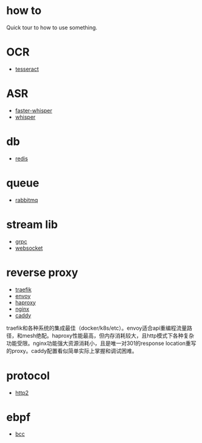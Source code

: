 # how to

Quick tour to how to use something.

# OCR

* [tesseract](tesseract)

# ASR

* [faster-whisper](faster-whisper)
* [whisper](whisper)

# db

* [redis](redis)

# queue

* [rabbitmq](rabbitmq)

# stream lib

* [grpc](grpc)
* [websocket](websocket)

# reverse proxy

* [traefik](traefik)
* [envoy](envoy)
* [haproxy](haproxy)
* [nginx](nginx)
* [caddy](caddy)

traefik和各种系统的集成最佳（docker/k8s/etc）。envoy适合api重编程流量路径，和mesh绝配。haproxy性能最高，但内存消耗较大，且http模式下各种复杂功能受限。nginx功能强大资源消耗小，且是唯一对301的response location重写的proxy。caddy配置看似简单实际上掌握和调试困难。

# protocol

* [http2](http2)

# ebpf

* [bcc](ebpf/bcc.md)
